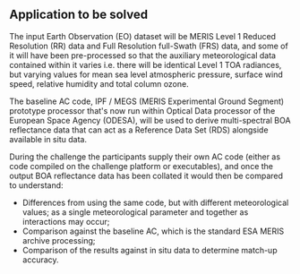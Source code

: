 ## Application to be solved

The input Earth Observation (EO) dataset will be MERIS Level 1 Reduced Resolution (RR) data and Full Resolution full-Swath (FRS) data, and some of it will have been pre-processed so that the auxiliary meteorological data contained within it varies i.e. there will be identical Level 1 TOA radiances, but varying values for mean sea level atmospheric pressure, surface wind speed, relative humidity and total column ozone.

The baseline AC code, IPF / MEGS (MERIS Experimental Ground Segment) prototype processor that's now run within Optical Data processor of the European Space Agency (ODESA), will be used to derive multi-spectral BOA reflectance data that can act as a Reference Data Set (RDS) alongside available in situ data. 

During the challenge the participants supply their own AC code (either as code compiled on the challenge platform or executables), and once the output BOA reflectance data has been collated it would then be compared to understand:

* Differences from using the same code, but with different meteorological values; as a single meteorological parameter and together as interactions may occur;
* Comparison against the baseline AC, which is the standard ESA MERIS archive processing;
* Comparison of the results against in situ data to determine match-up accuracy.
